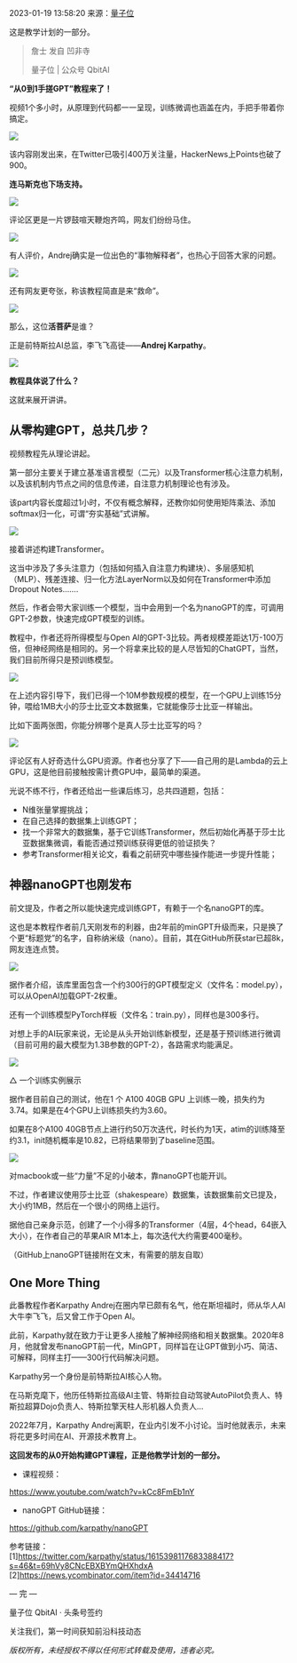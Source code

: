 2023-01-19 13:58:20 来源：[量子位](http://www.qbitai.com/)

这是教学计划的一部分。

> 詹士 发自 凹非寺
> 
> 量子位 | 公众号 QbitAI

**“从0到1手搓GPT”教程来了！**

视频1个多小时，从原理到代码都一一呈现，训练微调也涵盖在内，手把手带着你搞定。

![](https://p3-sign.toutiaoimg.com/tos-cn-i-qvj2lq49k0/d9b744d3e1f34440bc2b6eb5cbd9075f~tplv-tt-shrink:640:0.image?traceid=20230119135329FD99CCF9E771E551708C&x-expires=2147483647&x-signature=CzGqI0SaMNIQdPxSjH3x%2FbuRTek%3D)

该内容刚发出来，在Twitter已吸引400万关注量，HackerNews上Points也破了900。

**连马斯克也下场支持。**

![](https://p3-sign.toutiaoimg.com/tos-cn-i-qvj2lq49k0/28fb93084869419e921e535cb3529bcc~tplv-tt-shrink:640:0.image?traceid=20230119135329FD99CCF9E771E551708C&x-expires=2147483647&x-signature=LyE%2FXYavBLEEfbvrPA6Q5zeqHEc%3D)

评论区更是一片锣鼓喧天鞭炮齐鸣，网友们纷纷马住。

![](https://p3-sign.toutiaoimg.com/tos-cn-i-qvj2lq49k0/c9a8e1a45f9f4c2dabaa7513ba208e7d~tplv-tt-shrink:640:0.image?traceid=20230119135329FD99CCF9E771E551708C&x-expires=2147483647&x-signature=%2FovrGQ8cUkK7yNBKWL7kSDiVQKY%3D)

有人评价，Andrej确实是一位出色的“事物解释者”，也热心于回答大家的问题。

![](https://p3-sign.toutiaoimg.com/tos-cn-i-qvj2lq49k0/a7b62c2ed1b648159954c034a28600bf~tplv-tt-shrink:640:0.image?traceid=20230119135329FD99CCF9E771E551708C&x-expires=2147483647&x-signature=hXAkVt0%2F8ovtOucD7AvHHI%2FdRb8%3D)

还有网友更夸张，称该教程简直是来“救命”。

![](https://p3-sign.toutiaoimg.com/tos-cn-i-qvj2lq49k0/a0d56bfb6e2241d795ba80ac3576a2bd~tplv-tt-shrink:640:0.image?traceid=20230119135329FD99CCF9E771E551708C&x-expires=2147483647&x-signature=jeiaQ9MAWpnH%2BQtcMZTLmrhTDbc%3D)

那么，这位**活菩萨**是谁？

正是前特斯拉AI总监，李飞飞高徒——**Andrej Karpathy**。

![](https://p3-sign.toutiaoimg.com/tos-cn-i-qvj2lq49k0/5015e19e824746a486f5b0983544efaa~tplv-tt-shrink:640:0.image?traceid=20230119135329FD99CCF9E771E551708C&x-expires=2147483647&x-signature=Zuu2md48tahCn1G50dlnyrAehyE%3D)

**教程具体说了什么？**

这就来展开讲讲。

## 从零构建GPT，总共几步？

视频教程先从理论讲起。

第一部分主要关于建立基准语言模型（二元）以及Transformer核心注意力机制，以及该机制内节点之间的信息传递，自注意力机制理论也有涉及。

该part内容长度超过1小时，不仅有概念解释，还教你如何使用矩阵乘法、添加softmax归一化，可谓“夯实基础”式讲解。

![](https://p3-sign.toutiaoimg.com/tos-cn-i-qvj2lq49k0/fcfafbd586834bd1bde2711d210147a7~tplv-tt-shrink:640:0.image?traceid=20230119135329FD99CCF9E771E551708C&x-expires=2147483647&x-signature=KT0nu2t3JFpgsgcrl27RiwxDTsQ%3D)

接着讲述构建Transformer。

这当中涉及了多头注意力（包括如何插入自注意力构建块）、多层感知机（MLP）、残差连接、归一化方法LayerNorm以及如何在Transformer中添加Dropout Notes…….

然后，作者会带大家训练一个模型，当中会用到一个名为nanoGPT的库，可调用GPT-2参数，快速完成GPT模型的训练。

教程中，作者还将所得模型与Open AI的GPT-3比较。两者规模差距达1万-100万倍，但神经网络是相同的。另一个将拿来比较的是人尽皆知的ChatGPT，当然，我们目前所得只是预训练模型。

![](https://p3-sign.toutiaoimg.com/tos-cn-i-qvj2lq49k0/5483479a61374d65a6448652d31faaed~tplv-tt-shrink:640:0.image?traceid=20230119135329FD99CCF9E771E551708C&x-expires=2147483647&x-signature=VgYhX%2FL8xsAvVsEZ2bOmg0PwefY%3D)

在上述内容引导下，我们已得一个10M参数规模的模型，在一个GPU上训练15分钟，喂给1MB大小的莎士比亚文本数据集，它就能像莎士比亚一样输出。

比如下面两张图，你能分辨哪个是真人莎士比亚写的吗？

![](https://p3-sign.toutiaoimg.com/tos-cn-i-qvj2lq49k0/4900a9f43c8a40448035829b8b8f46d8~tplv-tt-shrink:640:0.image?traceid=20230119135329FD99CCF9E771E551708C&x-expires=2147483647&x-signature=XvfjuiGumhNnh8yADwPql5oeJHs%3D)

评论区有人好奇选什么GPU资源。作者也分享了下——自己用的是Lambda的云上GPU，这是他目前接触按需计费GPU中，最简单的渠道。

光说不练不行，作者还给出一些课后练习，总共四道题，包括：

-   N维张量掌握挑战；
-   在自己选择的数据集上训练GPT；
-   找一个非常大的数据集，基于它训练Transformer，然后初始化再基于莎士比亚数据集微调，看能否通过预训练获得更低的验证损失？
-   参考Transformer相关论文，看看之前研究中哪些操作能进一步提升性能；

## 神器nanoGPT也刚发布

前文提及，作者之所以能快速完成训练GPT，有赖于一个名nanoGPT的库。

这也是本教程作者前几天刚发布的利器，由2年前的minGPT升级而来，只是换了个更“标题党”的名字，自称纳米级（nano）。目前，其在GitHub所获star已超8k，网友连连点赞。

![](https://p3-sign.toutiaoimg.com/tos-cn-i-qvj2lq49k0/43b00c1ed27a4f158ef8baf21a16d3e2~tplv-tt-shrink:640:0.image?traceid=20230119135329FD99CCF9E771E551708C&x-expires=2147483647&x-signature=d47zD1547xy5Ky92DHqQOUoboz8%3D)

据作者介绍，该库里面包含一个约300行的GPT模型定义（文件名：model.py），可以从OpenAI加载GPT-2权重。

还有一个训练模型PyTorch样板（文件名：train.py），同样也是300多行。

对想上手的AI玩家来说，无论是从头开始训练新模型，还是基于预训练进行微调（目前可用的最大模型为1.3B参数的GPT-2），各路需求均能满足。

![](https://p3-sign.toutiaoimg.com/tos-cn-i-qvj2lq49k0/2122daf6fdf243559fd378101da83ffe~tplv-tt-shrink:640:0.image?traceid=20230119135329FD99CCF9E771E551708C&x-expires=2147483647&x-signature=pYfkYhfpegI2j1LT2Fl7LoCyjis%3D)

△ 一个训练实例展示

据作者目前自己的测试，他在1 个 A100 40GB GPU 上训练一晚，损失约为 3.74。如果是在4个GPU上训练损失约为3.60。

如果在8个A100 40GB节点上进行约50万次迭代，时长约为1天，atim的训练降至约3.1，init随机概率是10.82，已将结果带到了baseline范围。

![](https://p3-sign.toutiaoimg.com/tos-cn-i-qvj2lq49k0/4ea86bbeb99d4f37b31b2551bb5333c1~tplv-tt-shrink:640:0.image?traceid=20230119135329FD99CCF9E771E551708C&x-expires=2147483647&x-signature=H2O9ZKHBtOn2QM9HTlyNLg4tyBI%3D)

对macbook或一些“力量”不足的小破本，靠nanoGPT也能开训。

不过，作者建议使用莎士比亚（shakespeare）数据集，该数据集前文已提及，大小约1MB，然后在一个很小的网络上运行。

据他自己亲身示范，创建了一个小得多的Transformer（4层，4个head，64嵌入大小），在作者自己的苹果AIR M1本上，每次迭代大约需要400毫秒。

（GitHub上nanoGPT链接附在文末，有需要的朋友自取）

## One More Thing

此番教程作者Karpathy Andrej在圈内早已颇有名气，他在斯坦福时，师从华人AI大牛李飞飞，后又曾工作于Open AI。

此前，Karpathy就在致力于让更多人接触了解神经网络和相关数据集。2020年8月，他就曾发布nanoGPT前一代，MinGPT，同样旨在让GPT做到小巧、简洁、可解释，同样主打——300行代码解决问题。

Karpathy另一个身份是前特斯拉AI核心人物。

在马斯克麾下，他历任特斯拉高级AI主管、特斯拉自动驾驶AutoPilot负责人、特斯拉超算Dojo负责人、特斯拉擎天柱人形机器人负责人…

2022年7月，Karpathy Andrej离职，在业内引发不小讨论。当时他就表示，未来将花更多时间在AI、开源技术教育上。

**这回发布的从0开始构建GPT课程，正是他教学计划的一部分。**

-   课程视频：

https://www.youtube.com/watch?v=kCc8FmEb1nY

-   nanoGPT GitHub链接：

https://github.com/karpathy/nanoGPT

参考链接：  
\[1\]https://twitter.com/karpathy/status/1615398117683388417?s=46&t=69hVy8CNcEBXBYmQHXhdxA  
\[2\]https://news.ycombinator.com/item?id=34414716

— 完 —

量子位 QbitAI · 头条号签约

关注我们，第一时间获知前沿科技动态

_版权所有，未经授权不得以任何形式转载及使用，违者必究。_
